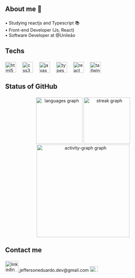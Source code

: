 <h2 align="left">About me 🧠</h2>

###

<p align="left">• Studying reactjs and Typescript 📚<br>• Front-end Developer (Js, React)<br>• Software Developer at @Unileão</p>

###

<h2 align="left">Techs</h2>

###

<div align="left">
  <img src="https://skillicons.dev/icons?i=html" height="35" alt="html5 logo"  />
  <img width="12" />
  <img src="https://skillicons.dev/icons?i=css" height="35" alt="css3 logo"  />
  <img width="12" />
  <img src="https://skillicons.dev/icons?i=js" height="35" alt="javascript logo"  />
  <img width="12" />
  <img src="https://skillicons.dev/icons?i=ts" height="35" alt="typescript logo"  />
  <img width="12" />
  <img src="https://skillicons.dev/icons?i=react" height="35" alt="react logo"  />
  <img width="12" />
  <img src="https://skillicons.dev/icons?i=tailwind" height="35" alt="tailwindcss logo"  />
</div>

###

<h2 align="left">Status of GitHub</h2>

###

<div align="center">
  <img src="https://github-readme-stats.vercel.app/api/top-langs?username=jeffersonEduu&locale=pt-br&hide_title=true&layout=compact&card_width=320&langs_count=5&theme=react&hide_border=true&order=2" height="150" alt="languages graph"  />
  <img src="https://streak-stats.demolab.com?user=jeffersonEduu&locale=pt-br&mode=daily&theme=react&hide_border=true&border_radius=5&order=3" height="150" alt="streak graph"  />
  <img src="https://github-readme-activity-graph.vercel.app/graph?username=jeffersonEduu&radius=16&theme=react&area=true&order=5&hide_border=true&hide_title=false" height="300" alt="activity-graph graph"  />
</div>


###

<h2 align="left">Contact me</h2>

###

<div align="left">
  <a href="https://www.linkedin.com/in/jefferson-eduardo-ribeiro-silva-8aa215188/" target="_blank">
    <img src="https://raw.githubusercontent.com/maurodesouza/profile-readme-generator/master/src/assets/icons/social/linkedin/default.svg" width="43" height="35" alt="linkedin logo"  />
  </a>
  <span>
    jeffersoneduardo.dev@gmail.com
    <a href="mailto:jeffersoneduardo.dev@gmail.com" target="_blank">
      <img src="https://raw.githubusercontent.com/maurodesouza/profile-readme-generator/master/src/assets/icons/social/gmail/default.svg" width="26" height="18" alt="gmail logo"  />
    </a>
  </span>
</div>

###
